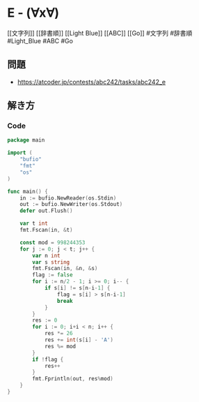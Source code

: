 # E - (∀x∀)
[[文字列]] [[辞書順]] [[Light Blue]] [[ABC]] [[Go]]
#文字列 #辞書順 #Light_Blue #ABC #Go 

## 問題
- https://atcoder.jp/contests/abc242/tasks/abc242_e

## 解き方
### Code
```go
package main

import (
	"bufio"
	"fmt"
	"os"
)

func main() {
	in := bufio.NewReader(os.Stdin)
	out := bufio.NewWriter(os.Stdout)
	defer out.Flush()

	var t int
	fmt.Fscan(in, &t)

	const mod = 998244353
	for j := 0; j < t; j++ {
		var n int
		var s string
		fmt.Fscan(in, &n, &s)
		flag := false
		for i := n/2 - 1; i >= 0; i-- {
			if s[i] != s[n-i-1] {
				flag = s[i] > s[n-i-1]
				break
			}
		}
		res := 0
		for i := 0; i+i < n; i++ {
			res *= 26
			res += int(s[i] - 'A')
			res %= mod
		}
		if !flag {
			res++
		}
		fmt.Fprintln(out, res%mod)
	}
}
```